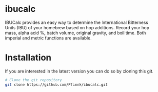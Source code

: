 # ibucalc

IBUCalc provides an easy way to determine the International Bitterness Units (IBU) of your homebrew based on hop additions. Record your hop mass, alpha acid %, batch volume, original gravity, and boil time. Both imperial and metric functions are available.

# Installation

If you are interested in the latest version you can do so by cloning this git.
```bash
# Clone the git repository
git clone https://github.com/Pfinnk/ibucalc.git
```

